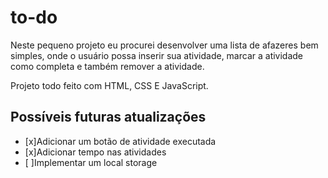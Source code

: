 # to-do

Neste pequeno projeto eu procurei desenvolver uma lista de afazeres bem simples, onde o usuário possa inserir sua atividade, marcar a atividade como completa e também remover a atividade.

Projeto todo feito com HTML, CSS E JavaScript.

## Possíveis futuras atualizações

- [x]Adicionar um botão de atividade executada
- [x]Adicionar tempo nas atividades
- [ ]Implementar um local storage
